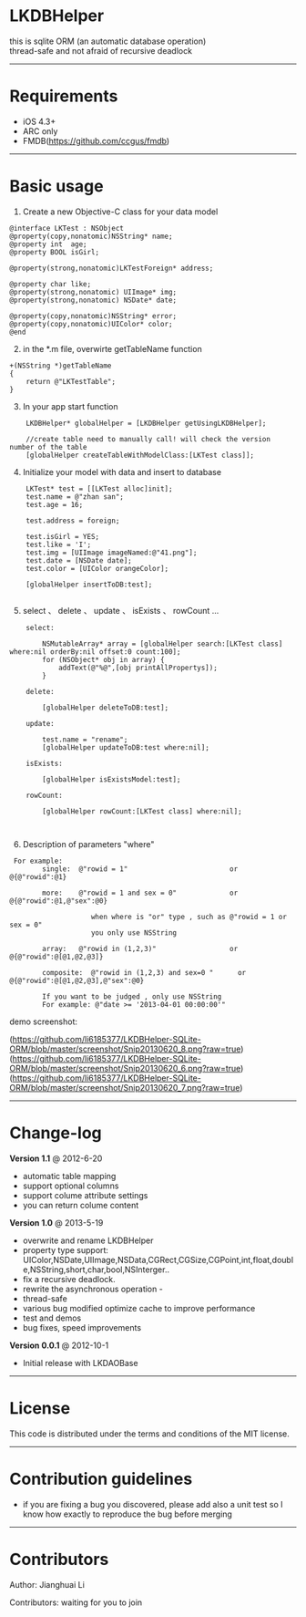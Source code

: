 LKDBHelper
====================================
this is sqlite ORM (an automatic database operation) <br>
thread-safe and not afraid of recursive deadlock
 
------------------------------------
Requirements
====================================

* iOS 4.3+ 
* ARC only
* FMDB(https://github.com/ccgus/fmdb)

------------------------------------
Basic usage
====================================

1. Create a new Objective-C class for your data model

```
@interface LKTest : NSObject
@property(copy,nonatomic)NSString* name;
@property int  age;
@property BOOL isGirl;

@property(strong,nonatomic)LKTestForeign* address;

@property char like;
@property(strong,nonatomic) UIImage* img;
@property(strong,nonatomic) NSDate* date;

@property(copy,nonatomic)NSString* error;
@property(copy,nonatomic)UIColor* color;
@end
```
2. in the *.m file, overwirte getTableName function

```
+(NSString *)getTableName
{
    return @"LKTestTable";
}
```
3. In your app start function

```
    LKDBHelper* globalHelper = [LKDBHelper getUsingLKDBHelper];
   
    //create table need to manually call! will check the version number of the table
    [globalHelper createTableWithModelClass:[LKTest class]];
```
4. Initialize your model with data and insert to database

```
    LKTest* test = [[LKTest alloc]init];
    test.name = @"zhan san";
    test.age = 16;
    
    test.address = foreign;
    
    test.isGirl = YES;
    test.like = 'I';
    test.img = [UIImage imageNamed:@"41.png"];
    test.date = [NSDate date];
    test.color = [UIColor orangeColor];
    
    [globalHelper insertToDB:test];
    
```
5. select 、 delete 、 update 、 isExists 、 rowCount ...

```
    select:
        
        NSMutableArray* array = [globalHelper search:[LKTest class] where:nil orderBy:nil offset:0 count:100];
        for (NSObject* obj in array) {
            addText(@"%@",[obj printAllPropertys]);
        }
        
    delete:
        
        [globalHelper deleteToDB:test];
        
    update:
        
        test.name = "rename";
        [globalHelper updateToDB:test where:nil];
        
    isExists:
        
        [globalHelper isExistsModel:test];
    
    rowCount:
        
        [globalHelper rowCount:[LKTest class] where:nil];
        
     
```
6. Description of parameters "where"

```
 For example: 
        single:  @"rowid = 1"                         or      @{@"rowid":@1}
 
        more:    @"rowid = 1 and sex = 0"             or      @{@"rowid":@1,@"sex":@0}
                   
                    when where is "or" type , such as @"rowid = 1 or sex = 0"
                    you only use NSString
 
        array:   @"rowid in (1,2,3)"                  or      @{@"rowid":@[@1,@2,@3]}
            
        composite:  @"rowid in (1,2,3) and sex=0 "      or      @{@"rowid":@[@1,@2,@3],@"sex":@0}
 
        If you want to be judged , only use NSString
        For example: @"date >= '2013-04-01 00:00:00'"
```

demo screenshot:

(https://github.com/li6185377/LKDBHelper-SQLite-ORM/blob/master/screenshot/Snip20130620_8.png?raw=true)
(https://github.com/li6185377/LKDBHelper-SQLite-ORM/blob/master/screenshot/Snip20130620_6.png?raw=true)
(https://github.com/li6185377/LKDBHelper-SQLite-ORM/blob/master/screenshot/Snip20130620_7.png?raw=true)

----------
Change-log
==========

**Version 1.1** @ 2012-6-20

- automatic table mapping
- support optional columns
- support colume attribute settings
- you can return colume content

**Version 1.0** @ 2013-5-19

- overwrite and rename LKDBHelper
- property type support: UIColor,NSDate,UIImage,NSData,CGRect,CGSize,CGPoint,int,float,double,NSString,short,char,bool,NSInterger..
- fix a recursive deadlock. 
- rewrite the asynchronous operation - 
- thread-safe 
- various bug modified optimize cache to improve performance 
- test and demos
- bug fixes, speed improvements

**Version 0.0.1** @ 2012-10-1

- Initial release with LKDAOBase


-------
License
=======

This code is distributed under the terms and conditions of the MIT license. 

-------
Contribution guidelines
=======

* if you are fixing a bug you discovered, please add also a unit test so I know how exactly to reproduce the bug before merging

-------
Contributors
=======

Author: Jianghuai Li

Contributors: waiting for you to join

